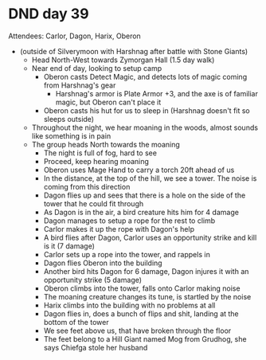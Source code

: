 # DND day 39
Attendees: Carlor, Dagon, Harix, Oberon

- (outside of Silverymoon with Harshnag after battle with Stone Giants)
    - Head North-West towards Zymorgan Hall (1.5 day walk)
    - Near end of day, looking to setup camp
        - Oberon casts Detect Magic, and detects lots of magic coming from Harshnag's gear
            - Harshnag's armor is Plate Armor +3, and the axe is of familiar magic, but Oberon can't place it
        - Oberon casts his hut for us to sleep in (Harshnag doesn't fit so sleeps outside)
    - Throughout the night, we hear moaning in the woods, almost sounds like something is in pain
    - The group heads North towards the moaning
        - The night is full of fog, hard to see
        - Proceed, keep hearing moaning
        - Oberon uses Mage Hand to carry a torch 20ft ahead of us
        - In the distance, at the top of the hill, we see a tower. The noise is coming from this direction
        - Dagon flies up and sees that there is a hole on the side of the tower that he could fit through
        - As Dagon is in the air, a bird creature hits him for 4 damage
        - Dagon manages to setup a rope for the rest to climb
        - Carlor makes it up the rope with Dagon's help
        - A bird flies after Dagon, Carlor uses an opportunity strike and kill is it (7 damage)
        - Carlor sets up a rope into the tower, and rappels in
        - Dagon flies Oberon into the building
        - Another bird hits Dagon for 6 damage, Dagon injures it with an opportunity strike (5 damage)
        - Oberon climbs into the tower, falls onto Carlor making noise
        - The moaning creature changes its tune, is startled by the noise
        - Harix climbs into the building with no problems at all
        - Dagon flies in, does a bunch of flips and shit, landing at the bottom of the tower
        - We see feet above us, that have broken through the floor
        - The feet belong to a Hill Giant named Mog from Grudhog, she says Chiefga stole her husband

